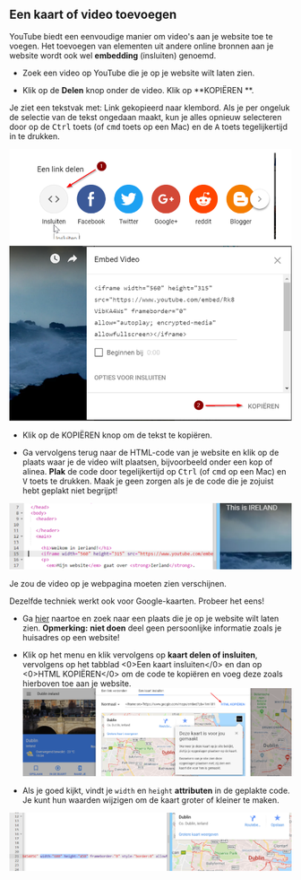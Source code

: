 ## Een kaart of video toevoegen

YouTube biedt een eenvoudige manier om video's aan je website toe te voegen. Het toevoegen van elementen uit andere online bronnen aan je website wordt ook wel **embedding** (insluiten) genoemd.

- Zoek een video op YouTube die je op je website wilt laten zien.

- Klik op de **Delen** knop onder de video. Klik op **KOPIËREN **.

Je ziet een tekstvak met: Link gekopieerd naar klembord. Als je per ongeluk de selectie van de tekst ongedaan maakt, kun je alles opnieuw selecteren door op de <kbd>Ctrl</kbd> toets (of <kbd>cmd</kbd> toets op een Mac) en de <kbd>A</kbd> toets tegelijkertijd in te drukken.

![YouTube's embed option with code selected](images/EmbedYouTube.png)

- Klik op de KOPIËREN knop om de tekst te kopiëren.

- Ga vervolgens terug naar de HTML-code van je website en klik op de plaats waar je de video wilt plaatsen, bijvoorbeeld onder een kop of alinea. **Plak** de code door tegelijkertijd op <kbd>Ctrl</kbd> (of <kbd>cmd</kbd> op een Mac) en <kbd>V</kbd> toets te drukken. Maak je geen zorgen als je de code die je zojuist hebt geplakt niet begrijpt!

![Example of the embedding code pasted into a HTML page](images/EmbedYouTube2.png)

Je zou de video op je webpagina moeten zien verschijnen.

Dezelfde techniek werkt ook voor Google-kaarten. Probeer het eens!

- Ga [hier](http://dojo.soy/google-maps) naartoe en zoek naar een plaats die je op je website wilt laten zien. **Opmerking:** **niet doen** deel geen persoonlijke informatie zoals je huisadres op een website!

- Klik op het menu en klik vervolgens op **kaart delen of insluiten**, vervolgens op het tabblad <0>Een kaart insluiten</0> en dan op <0>HTML KOPIËREN</0> om de code te kopiëren en voeg deze zoals hierboven toe aan je website. ![Embed option selected in Google Maps](images/EmbedGoogleMap.png)

- Als je goed kijkt, vindt je `width` en `height` **attributen** in de geplakte code. Je kunt hun waarden wijzigen om de kaart groter of kleiner te maken.

![Example of embedded Google Map with width and height attributes selected](images/EmbeddedGoogleMapCode.png)
